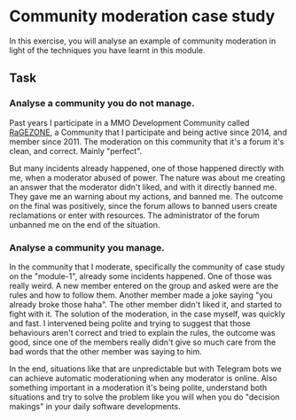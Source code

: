 # Community moderation case study

In this exercise, you will analyse an example of community moderation in light of the techniques you have learnt in this module.

## Task

### Analyse a community you do not manage.

Past years I participate in a MMO Development Community called [RaGEZONE](http://forum.ragezone.com), a Community that I participate and being active
since 2014, and member since 2011. The moderation on this community that it's a forum it's clean, and correct. Mainly "perfect".

But many incidents already happened, one of those happened directly with me, when a moderator abused of power. 
The nature was about me creating an answer that the moderator didn't liked, and with it directly banned me. They gave me an warning about my actions, and banned me.
The outcome on the final was positively, since the forum allows to banned users create reclamations or enter with resources.
The administrator of the forum unbanned me on the end of the situation.

### Analyse a community you manage.

In the community that I moderate, specifically the community of case study on the "module-1", already some incidents happened. One of those was really weird.
A new member entered on the group and asked were are the rules and how to follow them. Another member made a joke saying "you already broke those haha".
The other member didn't liked it, and started to fight with it. The solution of the moderation, in the case myself, was quickly and fast.
I intervened being polite and trying to suggest that those behaviours aren't correct and tried to explain the rules, 
the outcome was good, since one of the members really didn't give so much care from the bad words that the other member was saying to him.

In the end, situations like that are unpredictable but with Telegram bots we can achieve automatic moderationing when any moderator is online.
Also something important in a moderation it's being polite, understand both situations and try to solve the problem like you will
when you do "decision makings" in your daily software developments.
